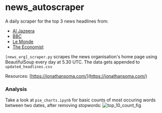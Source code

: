 # news_autoscraper

A daily scraper for the top 3 news headlines from:
- [Al Jazeera](https://www.aljazeera.com/)
- [BBC](https://www.bbc.com/)
- [Le Monde](https://www.lemonde.fr/en/)
- [The Economist](https://www.economist.com/)


`[news_org]_scraper.py` scrapes the news organisation's home page using BeautifulSoup every day at 5.30 UTC. The data gets appended to `updated_headlines.csv`

Resources: [https://jonathansoma.com/](https://jonathansoma.com/)


### Analysis

Take a look at `pie_charts.ipynb` for basic counts of most occuring words between two dates, after removing stopwords:
![top_10_count_fig](top_10_words_2024-11-01.png)